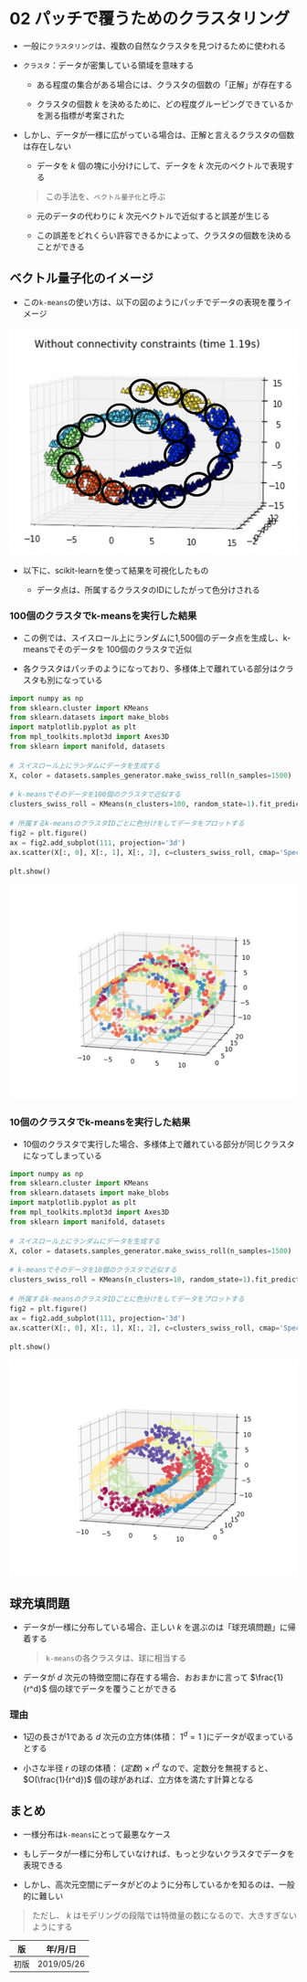 02 パッチで覆うためのクラスタリング
=============================

* 一般に`クラスタリング`は、複数の自然なクラスタを見つけるために使われる

* `クラスタ`：データが密集している領域を意味する

  * ある程度の集合がある場合には、クラスタの個数の「正解」が存在する

  * クラスタの個数 $`k`$ を決めるために、どの程度グルーピングできているかを測る指標が考案された

* しかし、データが一様に広がっている場合は、正解と言えるクラスタの個数は存在しない

  * データを $`k`$ 個の塊に小分けにして、データを $`k`$ 次元のベクトルで表現する

  > この手法を、`ベクトル量子化`と呼ぶ

  * 元のデータの代わりに $`k`$ 次元ベクトルで近似すると誤差が生じる

  * この誤差をどれくらい許容できるかによって、クラスタの個数を決めることができる



## ベクトル量子化のイメージ

* この`k-means`の使い方は、以下の図のようにパッチでデータの表現を覆うイメージ

![スイスロールとパッチ](./images/スイスロールとパッチ.png)

* 以下に、scikit-learnを使って結果を可視化したもの

  * データ点は、所属するクラスタのIDにしたがって色分けされる



### 100個のクラスタでk-meansを実行した結果

* この例では、スイスロール上にランダムに1,500個のデータ点を生成し、k-meansでそのデータを 100個のクラスタで近似

* 各クラスタはパッチのようになっており、多様体上で離れている部分はクラスタも別になっている

```python
import numpy as np
from sklearn.cluster import KMeans
from sklearn.datasets import make_blobs
import matplotlib.pyplot as plt
from mpl_toolkits.mplot3d import Axes3D
from sklearn import manifold, datasets

# スイスロール上にランダムにデータを生成する
X, color = datasets.samples_generator.make_swiss_roll(n_samples=1500)

# k-meansでそのデータを100個のクラスタで近似する
clusters_swiss_roll = KMeans(n_clusters=100, random_state=1).fit_predict(X)

# 所属するk-meansのクラスタIDごとに色分けをしてデータをプロットする
fig2 = plt.figure()
ax = fig2.add_subplot(111, projection='3d')
ax.scatter(X[:, 0], X[:, 1], X[:, 2], c=clusters_swiss_roll, cmap='Spectral')

plt.show()
```

![100個のクラスタ](./images/100個のクラスタ.png)



### 10個のクラスタでk-meansを実行した結果

* 10個のクラスタで実行した場合、多様体上で離れている部分が同じクラスタになってしまっている

```python
import numpy as np
from sklearn.cluster import KMeans
from sklearn.datasets import make_blobs
import matplotlib.pyplot as plt
from mpl_toolkits.mplot3d import Axes3D
from sklearn import manifold, datasets

# スイスロール上にランダムにデータを生成する
X, color = datasets.samples_generator.make_swiss_roll(n_samples=1500)

# k-meansでそのデータを10個のクラスタで近似する
clusters_swiss_roll = KMeans(n_clusters=10, random_state=1).fit_predict(X)

# 所属するk-meansのクラスタIDごとに色分けをしてデータをプロットする
fig2 = plt.figure()
ax = fig2.add_subplot(111, projection='3d')
ax.scatter(X[:, 0], X[:, 1], X[:, 2], c=clusters_swiss_roll, cmap='Spectral')

plt.show()
```

![10個のクラスタ](./images/10個のクラスタ.png)



## 球充填問題

* データが一様に分布している場合、正しい $`k`$ を選ぶのは「球充填問題」に帰着する

  > `k-means`の各クラスタは、球に相当する

* データが $`d`$ 次元の特徴空間に存在する場合、おおまかに言って $`\frac{1}{r^d}`$ 個の球でデータを覆うことができる



### 理由

* 1辺の長さが1である $`d`$ 次元の立方体(体積： $`1^d=1`$ )にデータが収まっているとする

* 小さな半径 $`r`$ の球の体積： $`(定数) \times r^d`$ なので、定数分を無視すると、$`O(\frac{1}{r^d})`$ 個の球があれば、立方体を満たす計算となる



## まとめ

* 一様分布は`k-means`にとって最悪なケース

* もしデータが一様に分布していなければ、もっと少ないクラスタでデータを表現できる

* しかし、高次元空間にデータがどのように分布しているかを知るのは、一般的に難しい

> ただし、 $`k`$ はモデリングの段階では特徴量の数になるので、大きすぎないようにする



| 版   | 年/月/日   |
| ---- | ---------- |
| 初版 | 2019/05/26 |
